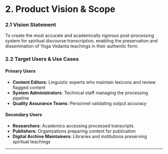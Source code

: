 # 2. Product Vision & Scope

### 2.1 Vision Statement
To create the most accurate and academically rigorous post-processing system for spiritual discourse transcription, enabling the preservation and dissemination of Yoga Vedanta teachings in their authentic form.

### 2.2 Target Users & Use Cases

#### Primary Users
- **Content Editors**: Linguistic experts who maintain lexicons and review flagged content
- **System Administrators**: Technical staff managing the processing pipeline
- **Quality Assurance Teams**: Personnel validating output accuracy

#### Secondary Users
- **Researchers**: Academics accessing processed transcripts
- **Publishers**: Organizations preparing content for publication
- **Digital Archive Maintainers**: Libraries and institutions preserving spiritual teachings

---
